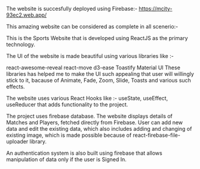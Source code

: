 The website is succesfully deployed using Firebase:- https://mcity-93ec2.web.app/

This amazing website can be considered as complete in all scenerio:-

This is the Sports Website that is developed using ReactJS as the primary technology.

The UI of the website is made beautiful using various libraries like :-

react-awesome-reveal
react-move
d3-ease
Toastify
Material UI
These libraries has helped me to make the UI such appealing that user will willingly stick to it, bacause of Animate, Fade, Zoom, Slide, Toasts and various such effects.

The website uses various React Hooks like :- useState, useEffect, useReducer that adds functionality to the project.

The project uses firebase database. The website displays details of Matches and Players, fetched directly from Firebase. User can add new data and edit the existing data, which also includes adding and changing of existing image, which is made possible because of react-firebase-file-uploader library.

An authentication system is also built using firebase that allows manipulation of data only if the user is Signed In.
